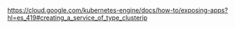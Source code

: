 https://cloud.google.com/kubernetes-engine/docs/how-to/exposing-apps?hl=es_419#creating_a_service_of_type_clusterip
